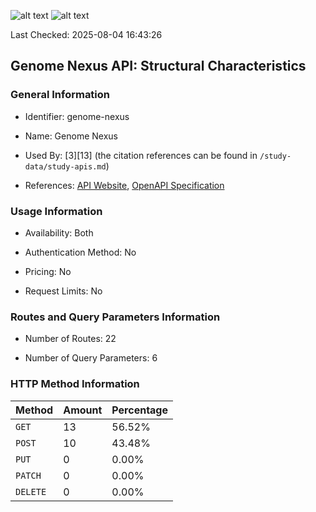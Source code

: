 ![alt text](https://img.shields.io/badge/OpenAPI_Specification-Oudated-orange.svg) ![alt text](https://img.shields.io/badge/Server_URL-Missing-orange.svg)

Last Checked: 2025-08-04 16:43:26

## Genome Nexus API: Structural Characteristics

### General Information

- Identifier: genome-nexus

- Name: Genome Nexus

- Used By: [3][13] (the citation references can be found in `/study-data/study-apis.md`)

- References: [API Website](https://docs.genomenexus.org/api), [OpenAPI Specification](https://www.genomenexus.org/swagger-ui.html)

### Usage Information

- Availability: Both

- Authentication Method: No

- Pricing: No

- Request Limits: No

### Routes and Query Parameters Information

- Number of Routes: 22

- Number of Query Parameters: 6

### HTTP Method Information

| Method | Amount | Percentage |
|--------|--------|------------|
| `GET` | 13 | 56.52% |
| `POST` | 10 | 43.48% |
| `PUT` | 0 | 0.00% |
| `PATCH` | 0 | 0.00% |
| `DELETE` | 0 | 0.00% |
